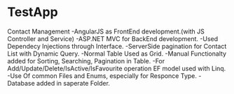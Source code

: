 # TestApp

Contact Management
-AngularJS as FrontEnd development.(with JS Controller and Service)
-ASP.NET MVC for BackEnd development.
-Used Dependecy Injections through Interface.
-ServerSide pagination for Contact List with Dynamic Query.
-Normal Table Used as Grid.
-Manual Functionalty added for Sorting, Searching, Pagination in Table.
-For Add/Update/Delete/IsActive/IsFavourite operation EF model used with Linq.
-Use Of common Files and Enums, especially for Responce Type.
-Database added in saperate Folder.
